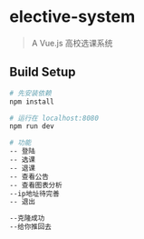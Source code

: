 # elective-system

> A Vue.js 高校选课系统

## Build Setup

``` bash
# 先安装依赖
npm install

# 运行在 localhost:8080
npm run dev

# 功能
-- 登陆
-- 选课
-- 退课
-- 查看公告
-- 查看图表分析
--ip地址待完善
-- 退出

--克隆成功
--给你推回去

